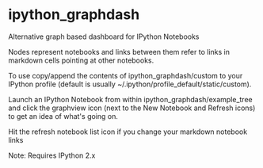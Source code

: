 ipython_graphdash
=================

Alternative graph based dashboard for IPython Notebooks

Nodes represent notebooks and links between them refer to links in markdown cells pointing at other notebooks.

To use copy/append the contents of ipython_graphdash/custom to your IPython profile (default is usually ~/.ipython/profile_default/static/custom).

Launch an IPython Notebook from within ipython_graphdash/example_tree and click the graphview icon (next to the New Notebook and Refresh icons) to get an idea of what's going on.

Hit the refresh notebook list icon if you change your markdown notebook links

Note: Requires IPython 2.x
